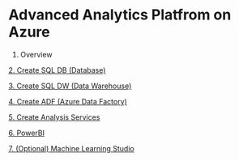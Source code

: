 # Advanced Analytics Platfrom on Azure

1. Overview 

[2. Create SQL DB (Database)](./SQLDB.md)

[3. Create SQL DW (Data Warehouse)](./SQLDW.md)

[4. Create ADF (Azure Data Factory)](./ADF.md)

[5. Create Analysis Services ](./AAS.md)

[6. PowerBI]()

[7. (Optional) Machine Learning Studio ](https://studio.azureml.net)
